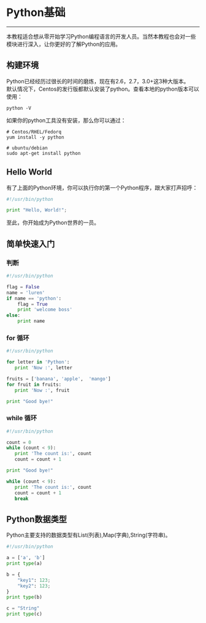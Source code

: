 # Python基础

---

本教程适合想从零开始学习Python编程语言的开发人员。当然本教程也会对一些模块进行深入，让你更好的了解Python的应用。

## 构建环境

Python已经经历过很长的时间的磨炼，现在有2.6，2.7，3.0+这3种大版本。  
默认情况下，Centos的发行版都默认安装了python。查看本地的python版本可以使用：

```shell
python -V
```

如果你的python工具没有安装，那么你可以通过：

```shell
# Centos/RHEL/Fedorq
yum install -y python

# ubuntu/debian
sudo apt-get install python
```

## Hello World

有了上面的Python环境，你可以执行你的第一个Python程序，跟大家打声招呼：

```python
#!/usr/bin/python

print "Hello, World!";
```

至此，你开始成为Python世界的一员。

## 简单快速入门

### 判断

```python
#!/usr/bin/python

flag = False
name = 'luren'
if name == 'python':
    flag = True
    print 'welcome boss'
else:
    print name
```

### for 循环

```python
#!/usr/bin/python

for letter in 'Python':
   print 'Now :', letter

fruits = ['banana', 'apple',  'mango']
for fruit in fruits:
   print 'Now :', fruit

print "Good bye!"
```

### while 循环

```python
#!/usr/bin/python

count = 0
while (count < 9):
   print 'The count is:', count
   count = count + 1

print "Good bye!"

while (count < 9):
   print 'The count is:', count
   count = count + 1
   break
```

## Python数据类型

Python主要支持的数据类型有List\(列表\),Map\(字典\),String\(字符串\)。

```Python
#!/usr/bin/python

a = ['a', 'b']
print type(a)

b = {
    "key1": 123;
    "key2": 123;
}
print type(b)

c = "String"
print type(c)
```



